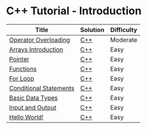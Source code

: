 # C++ Tutorial - Introduction

| Title | Solution | Difficulty |
| ----- | -------- | ---------- |
| [Operator Overloading](https://www.hackerrank.com/challenges/operator-overloading) | [C++](./Operator%20Overloading/main.cpp) | Moderate |
| [Arrays Introduction](https://www.hackerrank.com/challenges/arrays-introduction) | [C++](./Arrays%20Introduction/main.cpp) | Easy |
| [Pointer](https://www.hackerrank.com/challenges/c-tutorial-pointer) | [C++](./Pointer/main.cpp) | Easy |
| [Functions](https://www.hackerrank.com/challenges/c-tutorial-functions) | [C++](./Functions/main.cpp) | Easy |
| [For Loop](https://www.hackerrank.com/challenges/c-tutorial-for-loop) | [C++](./For%20Loop/main.cpp) | Easy |
| [Conditional Statements](https://www.hackerrank.com/challenges/c-tutorial-conditional-if-else) | [C++](./Conditional%20Statements/main.cpp) | Easy |
| [Basic Data Types](https://www.hackerrank.com/challenges/c-tutorial-basic-data-types) | [C++](./Basic%20Data%20Types/main.cpp) | Easy |
| [Input and Output](https://www.hackerrank.com/challenges/cpp-input-and-output) | [C++](./Input%20and%20Output/main.cpp) | Easy |
| [Hello World!](https://www.hackerrank.com/challenges/cpp-hello-world) | [C++](./Hello,%20World!/main.cpp) | Easy |
